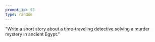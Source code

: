 ```yaml
---
prompt_id: 98
type: random
---
```


"Write a short story about a time-traveling detective solving a murder mystery in ancient Egypt."
